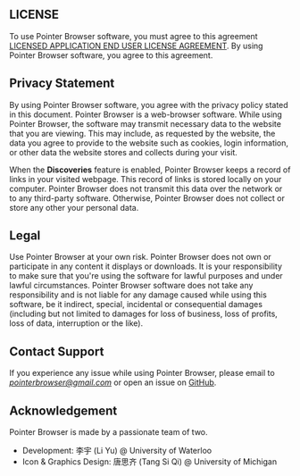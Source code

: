 ## LICENSE 
To use Pointer Browser software, you must agree to this agreement [LICENSED APPLICATION END USER LICENSE AGREEMENT](https://www.apple.com/legal/macapps/dev/stdeula/).
By using Pointer Browser software, you agree to this agreement.

## Privacy Statement
By using Pointer Browser software, you agree with the privacy policy stated in this document.
Pointer Browser is a web-browser software. 
While using Pointer Browser, the software may transmit necessary data to the website that you are viewing. 
This may include, as requested by the website, the data you agree to provide to the website such as cookies, 
login information, or other data the website stores and collects during your visit.

When the __Discoveries__ feature is enabled, Pointer Browser keeps a record of links in your visited webpage. 
This record of links is stored locally on your computer. Pointer Browser does not transmit this data over the network or to any third-party software. 
Otherwise, Pointer Browser does not collect or store any other your personal data.

## Legal
Use Pointer Browser at your own risk. Pointer Browser does not own or participate in any content it displays or downloads. 
It is your responsibility to make sure that you're using the software for lawful purposes and under lawful circumstances. 
Pointer Browser software does not take any responsibility and is not liable for any damage caused while using this software, 
be it indirect, special, incidental or consequential damages 
(including but not limited to damages for loss of business, loss of profits, loss of data, interruption or the like).

## Contact Support
If you experience any issue while using Pointer Browser, please email to _[pointerbrowser@gmail.com](mailto:pointerbrowser@gmail.com)_ or open an issue on [GitHub](https://github.com/YLiLarry/pointerbrowser/issues).

## Acknowledgement
Pointer Browser is made by a passionate team of two.

* Development: 李宇 (Li Yu) @ University of Waterloo
* Icon & Graphics Design: 唐思齐 (Tang Si Qi) @ University of Michigan 
